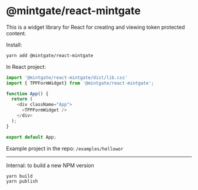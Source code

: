 # @mintgate/react-mintgate

This is a widget library for React for creating and viewing token protected content.

Install:
```bash
yarn add @mintgate/react-mintgate
```

In React project:
```js
import '@mintgate/react-mintgate/dist/lib.css'
import { TPPFormWidget} from '@mintgate/react-mintgate';

function App() {
  return (
    <div className="App">
      <TPPFormWidget />
    </div>
  );
}

export default App;
```

Example project in the repo:
`/examples/hellowor`


---
Internal: to build a new NPM version
```bash
yarn build
yarn publish
```